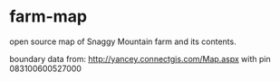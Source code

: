 farm-map
========

open source map of Snaggy Mountain farm and its contents.

boundary data from: http://yancey.connectgis.com/Map.aspx with pin 083100600527000


